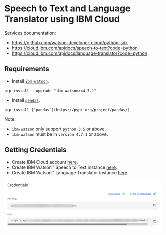 # Speech to Text and Language Translator using IBM Cloud 

Services documentation:
* https://github.com/watson-developer-cloud/python-sdk
* https://cloud.ibm.com/apidocs/speech-to-text?code=python
* https://cloud.ibm.com/apidocs/language-translator?code=python

## Requirements

* Install [`ibm-watson`](https://pypi.org/project/ibm-watson/).
```
pip install --upgrade "ibm-watson>=4.7.1"
```
* Install [`pandas`](https://pypi.org/project/pandas/).
```
pip install [`pandas`](https://pypi.org/project/pandas/)
```

Note:

* `ibm-watson` only support `python 3.5` or above.
* `ibm-watson` must be in `version 4.7.1` or above.

## Getting Credentials

* Create IBM Cloud account [here](https://cloud.ibm.com/registration).
* Create IBM Watson™ Speech to Text instance [here](https://cloud.ibm.com/catalog/services/speech-to-text).
* Create IBM Watson™ Language Translator instance [here](https://cloud.ibm.com/catalog/services/language-translator).

<img src="https://github.com/elmoallistair/watson-s2t-language-translator/blob/main/credentials.png">

